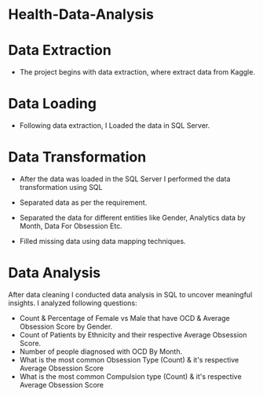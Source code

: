 # Health-Data-Analysis
# Data Extraction
* The project begins with data extraction, where extract data from Kaggle.

# Data Loading
* Following data extraction, I Loaded the data in SQL Server.

# Data Transformation
* After the data was loaded in the SQL Server I performed the data transformation using SQL

* Separated data as per the requirement.
* Separated the data for different entities like Gender, Analytics data by Month, Data For Obsession Etc.
* Filled missing data using data mapping techniques.

# Data Analysis
After data cleaning I conducted data analysis in SQL to uncover meaningful insights. I analyzed following questions:

* Count & Percentage of Female vs Male that have OCD &  Average Obsession Score by Gender.
* Count of Patients by Ethnicity and their respective Average Obsession Score.
* Number of people diagnosed with OCD By Month.
* What is the most common Obsession Type (Count) & it's respective Average Obsession Score
* What is the most common Compulsion type (Count) & it's respective Average Obsession Score
  
